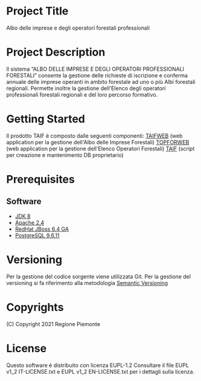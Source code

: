 # Project Title
Albo delle imprese e degli operatori forestali professionali 

# Project Description
Il sistema “ALBO DELLE IMPRESE E DEGLI OPERATORI PROFESSIONALI FORESTALI” consente la gestione delle richieste di iscrizione e conferma annuale delle imprese operanti in ambito forestale ad uno o più Albi forestali regionali. Permette inoltre la gestione dell'Elenco degli operatori professionali forestali regionali e del loro percorso formativo.


# Getting Started
Il prodotto TAIF è composto dalle seguenti componenti:
[TAIFWEB](https://github.com/regione-piemonte/conam/tree/master/taifweb) (web application per la gestione dell'Albo delle Imprese Forestali)
[TOPFORWEB](https://github.com/regione-piemonte/conam/tree/master/conamdb) (web application per la gestione dell'Elenco Operatori Forestali)
[TAIF](https://github.com/regione-piemonte/conam/tree/master/taif) (script per creazione e mantenimento DB proprietario)

# Prerequisites

## Software

- [JDK 8](https://www.apache.org/)
- [Apache 2.4](https://www.apache.org/)
- [RedHat JBoss 6.4 GA](https://developers.redhat.com/)
- [PostgreSQL 9.6.11](https://www.postgresql.org/download/)

# Versioning
Per la gestione del codice sorgente viene utilizzata Git. Per la gestione del versioning si fa riferimento alla metodologia [Semantic Versioning](https://semver.org/) 

# Copyrights
(C) Copyright 2021 Regione Piemonte

# License
Questo software è distribuito con licenza EUPL-1.2
Consultare il file EUPL v1_2 IT-LICENSE.txt e EUPL v1_2 EN-LICENSE.txt  per i dettagli sulla licenza.